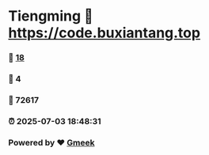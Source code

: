 # Tiengming :link: https://code.buxiantang.top 
### :page_facing_up: [18](https://code.buxiantang.top/tag.html) 
### :speech_balloon: 4 
### :hibiscus: 72617 
### :alarm_clock: 2025-07-03 18:48:31 
### Powered by :heart: [Gmeek](https://github.com/Meekdai/Gmeek)
